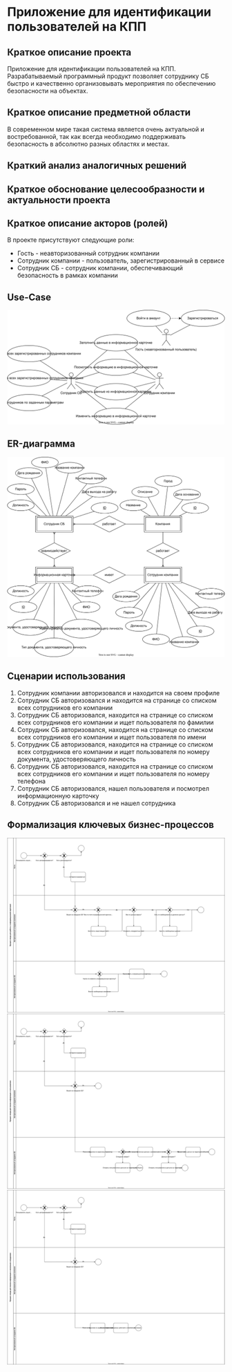 # Приложение для идентификации пользователей на КПП

## Краткое описание проекта

Приложение для идентификации пользователей на КПП. Разрабатываемый программный продукт позволяет сотруднику СБ быстро и качественно организовывать мероприятия по обеспечению безопасности на объектах.

## Краткое описание предметной области

В современном мире такая система является очень актуальной и востребованной, так как всегда необходимо поддерживать безопасность в абсолютно разных областях и местах.

## Краткий анализ аналогичных решений

## Краткое обоснование целесообразности и актуальности проекта

## Краткое описание акторов (ролей)

В проекте присутствуют следующие роли:

- Гость - неавторизованный сотрудник компании
- Сотрудник компании - пользователь, зарегистрированный в сервисе
- Сотрудник СБ - сотрудник компании, обеспечивающий безопасность в рамках компании

## Use-Case

![Use-Case диаграмма](diagrams/use-case.svg)

## ER-диаграмма

![ER-диаграмма](diagrams/ER.svg)

## Сценарии использования

1) Сотрудник компании авторизовался и находится на своем профиле
2) Сотрудник СБ авторизовался и находится на странице со списком всех сотрудников его компании
3) Сотрудник СБ авторизовался, находится на странице со списком всех сотрудников его компании и ищет пользователя по фамилии
4) Сотрудник СБ авторизовался, находится на странице со списком всех сотрудников его компании и ищет пользователя по имени
5) Сотрудник СБ авторизовался, находится на странице со списком всех сотрудников его компании и ищет пользователя по номеру документа, удостоверяющего личность
6) Сотрудник СБ авторизовался, находится на странице со списком всех сотрудников его компании и ищет пользователя по номеру телефона
7) Сотрудник СБ авторизовался, нашел пользователя и посмотрел информационную карточку
8) Сотрудник СБ авторизовался и не нашел сотрудника

## Формализация ключевых бизнес-процессов

![Процесс входа для работы с информационной карточкой](diagrams/BPMN1.svg)
![Процесс входа для поиска информации о пользователе](diagrams/BPMN2.svg)
![Процесс входа для поиска информации о нескольких сотрудниках](diagrams/BPMN3.svg)
